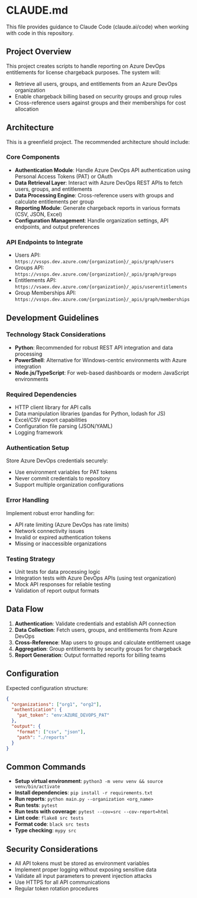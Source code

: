 # CLAUDE.md

This file provides guidance to Claude Code (claude.ai/code) when working with code in this repository.

## Project Overview

This project creates scripts to handle reporting on Azure DevOps entitlements for license chargeback purposes. The system will:

- Retrieve all users, groups, and entitlements from an Azure DevOps organization
- Enable chargeback billing based on security groups and group rules
- Cross-reference users against groups and their memberships for cost allocation

## Architecture

This is a greenfield project. The recommended architecture should include:

### Core Components
- **Authentication Module**: Handle Azure DevOps API authentication using Personal Access Tokens (PAT) or OAuth
- **Data Retrieval Layer**: Interact with Azure DevOps REST APIs to fetch users, groups, and entitlements
- **Data Processing Engine**: Cross-reference users with groups and calculate entitlements per group
- **Reporting Module**: Generate chargeback reports in various formats (CSV, JSON, Excel)
- **Configuration Management**: Handle organization settings, API endpoints, and output preferences

### API Endpoints to Integrate
- Users API: `https://vssps.dev.azure.com/{organization}/_apis/graph/users`
- Groups API: `https://vssps.dev.azure.com/{organization}/_apis/graph/groups`
- Entitlements API: `https://vsaex.dev.azure.com/{organization}/_apis/userentitlements`
- Group Memberships API: `https://vssps.dev.azure.com/{organization}/_apis/graph/memberships`

## Development Guidelines

### Technology Stack Considerations
- **Python**: Recommended for robust REST API integration and data processing
- **PowerShell**: Alternative for Windows-centric environments with Azure integration
- **Node.js/TypeScript**: For web-based dashboards or modern JavaScript environments

### Required Dependencies
- HTTP client library for API calls
- Data manipulation libraries (pandas for Python, lodash for JS)
- Excel/CSV export capabilities
- Configuration file parsing (JSON/YAML)
- Logging framework

### Authentication Setup
Store Azure DevOps credentials securely:
- Use environment variables for PAT tokens
- Never commit credentials to repository
- Support multiple organization configurations

### Error Handling
Implement robust error handling for:
- API rate limiting (Azure DevOps has rate limits)
- Network connectivity issues
- Invalid or expired authentication tokens
- Missing or inaccessible organizations

### Testing Strategy
- Unit tests for data processing logic
- Integration tests with Azure DevOps APIs (using test organization)
- Mock API responses for reliable testing
- Validation of report output formats

## Data Flow

1. **Authentication**: Validate credentials and establish API connection
2. **Data Collection**: Fetch users, groups, and entitlements from Azure DevOps
3. **Cross-Reference**: Map users to groups and calculate entitlement usage
4. **Aggregation**: Group entitlements by security groups for chargeback
5. **Report Generation**: Output formatted reports for billing teams

## Configuration

Expected configuration structure:
```json
{
  "organizations": ["org1", "org2"],
  "authentication": {
    "pat_token": "env:AZURE_DEVOPS_PAT"
  },
  "output": {
    "format": ["csv", "json"],
    "path": "./reports"
  }
}
```

## Common Commands

- **Setup virtual environment**: `python3 -m venv venv && source venv/bin/activate`
- **Install dependencies**: `pip install -r requirements.txt`
- **Run reports**: `python main.py --organization <org_name>`
- **Run tests**: `pytest`
- **Run tests with coverage**: `pytest --cov=src --cov-report=html`
- **Lint code**: `flake8 src tests`
- **Format code**: `black src tests`
- **Type checking**: `mypy src`

## Security Considerations

- All API tokens must be stored as environment variables
- Implement proper logging without exposing sensitive data
- Validate all input parameters to prevent injection attacks
- Use HTTPS for all API communications
- Regular token rotation procedures